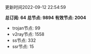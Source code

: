 更新时间2022-09-12 22:54:59

**总订阅: 64**
**总节点: 9894**
**有效节点: 2004**
- trojan节点: 99
- v2ray节点: 1558
- ss节点: 332
- ssr节点: 15
